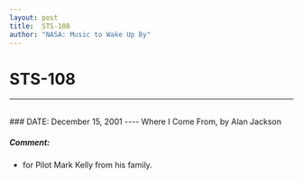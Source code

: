 ```yaml
---
layout: post
title:  STS-108
author: "NASA: Music to Wake Up By"
---
```


# STS-108
----
<br/>
### DATE: December 15, 2001
----
Where I Come From, by Alan Jackson

##### Comment:
* for Pilot Mark Kelly from his family.
